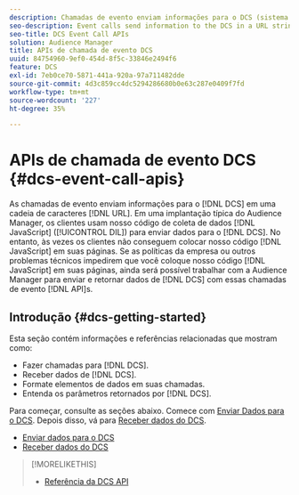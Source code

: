 ```yaml
---
description: Chamadas de evento enviam informações para o DCS (sistema de controle distribuído) em uma cadeia de caracteres de URL. Em uma implantação típica do Audience Manager, os clientes usam nosso código de coleta de dados JavaScript (DIL) para enviar dados para o DCS. No entanto, às vezes os clientes não conseguem colocar nosso código JavaScript em suas páginas. Se as políticas da empresa ou outros problemas técnicos impedirem que você coloque nosso código JavaScript nas suas páginas, ainda será possível trabalhar com o Audience Manager para enviar e retornar dados do DCS com essas APIs de chamada de evento.
seo-description: Event calls send information to the DCS in a URL string. In a typical Audience Manager deployment, customers use our JavaScript data collection code (DIL) to send data to the DCS. However, sometimes customers cannot put our JavaScript code on their pages. If company policies or other technical issues prevent you from placing our JavaScript code on your pages, you can still work with Audience Manager to send and return data from DCS with these event call APIs.
seo-title: DCS Event Call APIs
solution: Audience Manager
title: APIs de chamada de evento DCS
uuid: 84754960-9ef0-454d-8f5c-33846e2494f6
feature: DCS
exl-id: 7eb0ce70-5871-441a-920a-97a711482dde
source-git-commit: 4d3c859cc4dc5294286680b0e63c287e0409f7fd
workflow-type: tm+mt
source-wordcount: '227'
ht-degree: 35%

---
```


# APIs de chamada de evento DCS {#dcs-event-call-apis}

As chamadas de evento enviam informações para o [!DNL DCS] em uma cadeia de caracteres [!DNL URL]. Em uma implantação típica do Audience Manager, os clientes usam nosso código de coleta de dados [!DNL JavaScript] ([!UICONTROL DIL]) para enviar dados para o [!DNL DCS]. No entanto, às vezes os clientes não conseguem colocar nosso código [!DNL JavaScript] em suas páginas. Se as políticas da empresa ou outros problemas técnicos impedirem que você coloque nosso código [!DNL JavaScript] em suas páginas, ainda será possível trabalhar com a Audience Manager para enviar e retornar dados de [!DNL DCS] com essas chamadas de evento [!DNL API]s.

## Introdução {#dcs-getting-started}

Esta seção contém informações e referências relacionadas que mostram como:

* Fazer chamadas para [!DNL DCS].
* Receber dados de [!DNL DCS].
* Formate elementos de dados em suas chamadas.
* Entenda os parâmetros retornados por [!DNL DCS].

Para começar, consulte as seções abaixo. Comece com [Enviar Dados para o DCS](../../../api/dcs-intro/dcs-event-calls/dcs-url-send.md). Depois disso, vá para [Receber dados do DCS](../../../api/dcs-intro/dcs-event-calls/dcs-url-receive.md).

* [Enviar dados para o DCS](dcs-url-send.md)
* [Receber dados do DCS](dcs-url-receive.md)

>[!MORELIKETHIS]
>
>* [Referência da DCS API](../../../api/dcs-intro/dcs-api-reference/dcs-api-methods.md)
